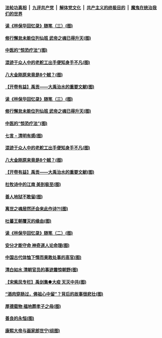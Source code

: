 ####  [法轮功真相](../../../../basic/blob/master/README.md?t=04030001) &nbsp;|&nbsp; [九评共产党](../../../../9ping.md/blob/master/README.md?t=04030001) &nbsp;|&nbsp; [解体党文化](../../../../jtdwh.md/blob/master/README.md?t=04030001)  &nbsp;|&nbsp; [共产主义的终极目的](../../../../gczydzjmd.md/blob/master/README.md?t=04030001) &nbsp;|&nbsp; [魔鬼在统治我们的世界](../../../../mgztzwmdsj.md/blob/master/README.md?t=04030001) 

#### [读《林保华回忆录》随笔（三）(图)](../pages/p7/927928.md?t=04030001) 

#### [修行懈怠未能位列仙班 武帝之魂已得升天(图)](../pages/p7/927921.md?t=04030001) 

#### [中医的“惊恐疗法”(图)](../pages/p7/927840.md?t=04030001) 

#### [混迹于众人中的老舵工出手便知身手不凡(图)](../pages/p7/927890.md?t=04030001) 

#### [八大金刚原来竟是8个贼？(图)](../pages/p7/927994.md?t=04030001) 

#### [【开卷有益】禹贡——大禹治水的重要文献(图)](../pages/p7/927930.md?t=04030001) 

#### [读《林保华回忆录》随笔（三）(图)](../pages/p7/927928.md?t=04030001) 

#### [修行懈怠未能位列仙班 武帝之魂已得升天(图)](../pages/p7/927921.md?t=04030001) 

#### [中医的“惊恐疗法”(图)](../pages/p7/927840.md?t=04030001) 

#### [七言・清明有感(图)](../pages/p7/928236.md?t=04030001) 

#### [混迹于众人中的老舵工出手便知身手不凡(图)](../pages/p7/927890.md?t=04030001) 

#### [八大金刚原来竟是8个贼？(图)](../pages/p7/927994.md?t=04030001) 

#### [【开卷有益】禹贡——大禹治水的重要文献(图)](../pages/p7/927930.md?t=04030001) 

#### [杜牧诗中的江南 美到极至(图)](../pages/p7/928144.md?t=04030001) 

#### [善人地狱不敢留(图)](../pages/p7/927834.md?t=04030001) 

#### [离世之魂居然还会来此作诗?!(图)](../pages/p7/927823.md?t=04030001) 

#### [吐蕃王朝覆灭的缘由(图)](../pages/p7/927590.md?t=04030001) 

#### [读《林保华回忆录》随笔（二）(图)](../pages/p7/927927.md?t=04030001) 

#### [安分才能守命 神奇道人论命理(图)](../pages/p7/927588.md?t=04030001) 

#### [中国古代体恤下情而果敢处事的高官(图)](../pages/p7/927651.md?t=04030001) 

#### [清白如水 清朝官员的事迹震惊朝野(图)](../pages/p7/927845.md?t=04030001) 

#### [【宋紫凤专栏】禹剑集●大疫 天灭中共(图)](../pages/p7/927832.md?t=04030001) 

#### [“酒肉穿肠过，佛祖心中留”？背后的故事很悲壮(图)](../pages/p7/927577.md?t=04030001) 

#### [厚德载物 福地葬孝子之母(图)](../pages/p7/927574.md?t=04030001) 

#### [善良的永恒(图)](../pages/p7/927830.md?t=04030001) 

#### [康熙大帝与画家郎世宁(组图)](../pages/p7/925400.md?t=04030001) 

